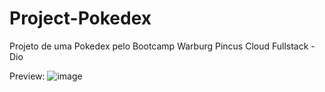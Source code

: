 # Project-Pokedex
Projeto de uma Pokedex pelo Bootcamp Warburg Pincus Cloud Fullstack - Dio

Preview:
![image](https://user-images.githubusercontent.com/86898523/203154119-6db46d0e-2575-41a7-8d08-6ab726643c23.png)
